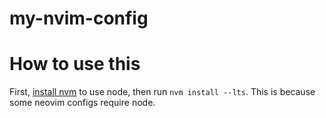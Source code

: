 # my-nvim-config

# How to use this

First, [install nvm](https://github.com/nvm-sh/nvm?tab=readme-ov-file#installing-and-updating) to use node, then run `nvm install --lts`. This is because some neovim configs require node.
